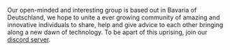 Our open-minded and interesting group is based out in Bavaria of Deutschland, we hope to unite a ever growing community of amazing and innovative individuals to share, help and give advice to each other bringing along a new dawn of technology. To be apart of this uprising, join our [discord server](https://discord.gg/BG5Tma3zrQ).
